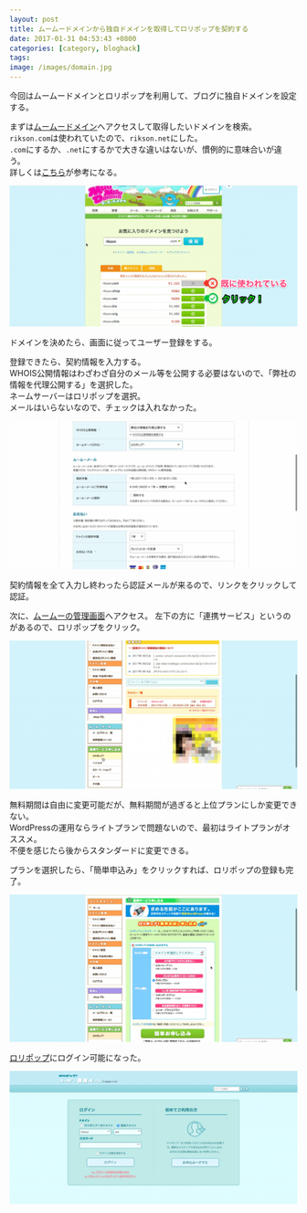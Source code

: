 ```yaml
---
layout: post
title: ムームードメインから独自ドメインを取得してロリポップを契約する
date: 2017-01-31 04:53:43 +0800
categories: [category, bloghack]
tags: 
image: /images/domain.jpg
---
```

今回はムームードメインとロリポップを利用して、ブログに独自ドメインを設定する。

まずは[ムームードメイン](https://muumuu-domain.com/)へアクセスして取得したいドメインを検索。  
`rikson.com`は使われていたので、`rikson.net`にした。  
`.com`にするか、`.net`にするかで大きな違いはないが、慣例的に意味合いが違う。  
詳しくは[こちら](https://cquery.net/domain_seo.html)が参考になる。

![ドメイン検索画面](../images/39CB8D64-A661-484B-8A29-623FAE86070A-1024x501.png)

ドメインを決めたら、画面に従ってユーザー登録をする。

登録できたら、契約情報を入力する。  
WHOIS公開情報はわざわざ自分のメール等を公開する必要はないので、「弊社の情報を代理公開する」を選択した。  
ネームサーバーはロリポップを選択。  
メールはいらないなので、チェックは入れなかった。

![契約情報](../images/4523D7B4-2707-4CA7-AECD-A823BE397B22-1024x530.png)

契約情報を全て入力し終わったら認証メールが来るので、リンクをクリックして認証。

次に、[ムームーの管理画面](https://muumuu-domain.com/?mode=conpane)へアクセス。
左下の方に「連携サービス」というのがあるので、ロリポップをクリック。

![ムームードメイン ホーム画面](../images/B5ED1478-CF05-4BEF-9CF7-7EDA6AA7C14A-1024x527.png)

無料期間は自由に変更可能だが、無料期間が過ぎると上位プランにしか変更できない。  
WordPressの運用ならライトプランで問題ないので、最初はライトプランがオススメ。  
不便を感じたら後からスタンダードに変更できる。

プランを選択したら、「簡単申込み」をクリックすれば、ロリポップの登録も完了。

![プラン選択画面](../images/C32C5DBE-3301-4F8A-ADB9-1F5183C1B6CF-1024x525.png)

[ロリポップ](https://user.lolipop.jp/)にログイン可能になった。

![ロリポップ ログイン画面](../images/DB2F8171-50D7-49FC-A06B-D69AD8AB2BC4-1024x472.png)


